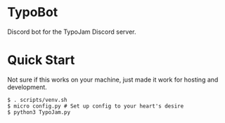 # TypoBot

Discord bot for the TypoJam Discord server.

# Quick Start

Not sure if this works on your machine, just made it work for hosting and development.

```shell
$ . scripts/venv.sh
$ micro config.py # Set up config to your heart's desire
$ python3 TypoJam.py
```
